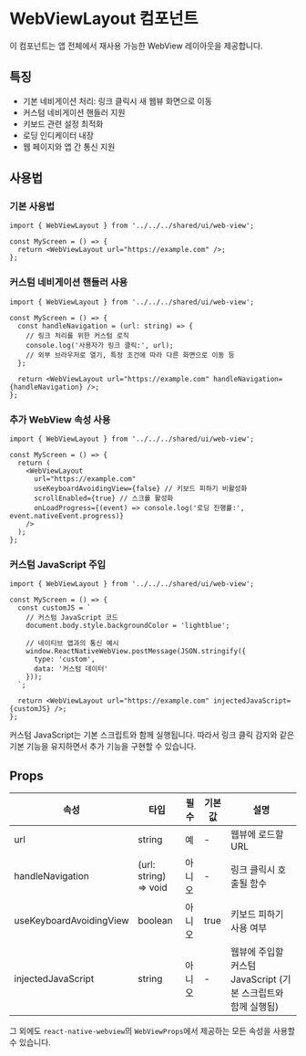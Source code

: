 # WebViewLayout 컴포넌트

이 컴포넌트는 앱 전체에서 재사용 가능한 WebView 레이아웃을 제공합니다.

## 특징

- 기본 네비게이션 처리: 링크 클릭시 새 웹뷰 화면으로 이동
- 커스텀 네비게이션 핸들러 지원
- 키보드 관련 설정 최적화
- 로딩 인디케이터 내장
- 웹 페이지와 앱 간 통신 지원

## 사용법

### 기본 사용법

```tsx
import { WebViewLayout } from '../../../shared/ui/web-view';

const MyScreen = () => {
  return <WebViewLayout url="https://example.com" />;
};
```

### 커스텀 네비게이션 핸들러 사용

```tsx
import { WebViewLayout } from '../../../shared/ui/web-view';

const MyScreen = () => {
  const handleNavigation = (url: string) => {
    // 링크 처리를 위한 커스텀 로직
    console.log('사용자가 링크 클릭:', url);
    // 외부 브라우저로 열기, 특정 조건에 따라 다른 화면으로 이동 등
  };

  return <WebViewLayout url="https://example.com" handleNavigation={handleNavigation} />;
};
```

### 추가 WebView 속성 사용

```tsx
import { WebViewLayout } from '../../../shared/ui/web-view';

const MyScreen = () => {
  return (
    <WebViewLayout
      url="https://example.com"
      useKeyboardAvoidingView={false} // 키보드 피하기 비활성화
      scrollEnabled={true} // 스크롤 활성화
      onLoadProgress={(event) => console.log('로딩 진행률:', event.nativeEvent.progress)}
    />
  );
};
```

### 커스텀 JavaScript 주입

```tsx
import { WebViewLayout } from '../../../shared/ui/web-view';

const MyScreen = () => {
  const customJS = `
    // 커스텀 JavaScript 코드
    document.body.style.backgroundColor = 'lightblue';
    
    // 네이티브 앱과의 통신 예시
    window.ReactNativeWebView.postMessage(JSON.stringify({
      type: 'custom',
      data: '커스텀 데이터'
    }));
  `;

  return <WebViewLayout url="https://example.com" injectedJavaScript={customJS} />;
};
```

커스텀 JavaScript는 기본 스크립트와 함께 실행됩니다. 따라서 링크 클릭 감지와 같은 기본 기능을 유지하면서 추가 기능을 구현할 수 있습니다.

## Props

| 속성                    | 타입                  | 필수   | 기본값 | 설명                                                          |
| ----------------------- | --------------------- | ------ | ------ | ------------------------------------------------------------- |
| url                     | string                | 예     | -      | 웹뷰에 로드할 URL                                             |
| handleNavigation        | (url: string) => void | 아니오 | -      | 링크 클릭시 호출될 함수                                       |
| useKeyboardAvoidingView | boolean               | 아니오 | true   | 키보드 피하기 사용 여부                                       |
| injectedJavaScript      | string                | 아니오 | -      | 웹뷰에 주입할 커스텀 JavaScript (기본 스크립트와 함께 실행됨) |

그 외에도 `react-native-webview`의 `WebViewProps`에서 제공하는 모든 속성을 사용할 수 있습니다.

